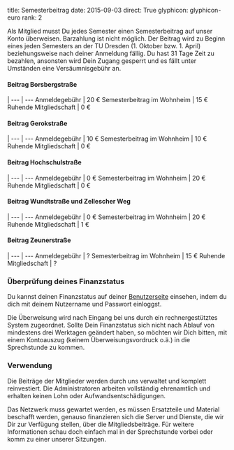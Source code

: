 title: Semesterbeitrag
date: 2015-09-03
direct: True
glyphicon: glyphicon-euro
rank: 2

Als Mitglied musst Du jedes Semester einen Semesterbeitrag auf unser Konto überweisen. Barzahlung ist nicht möglich.
Der Beitrag wird zu Beginn eines jeden Semesters an der TU Dresden (1. Oktober bzw.  1. April) beziehungsweise nach deiner Anmeldung fällig. Du hast 31 Tage Zeit zu bezahlen, ansonsten wird Dein Zugang gesperrt und es fällt unter Umständen eine Versäumnisgebühr an.

#### Beitrag Borsbergstraße
 |
--- | ---
Anmeldegebühr					| 20 €
Semesterbeitrag im Wohnheim			| 15 €
Ruhende Mitgliedschaft				| 0 €

#### Beitrag Gerokstraße
 |
--- | ---
Anmeldegebühr					| 10 €
Semesterbeitrag im Wohnheim			| 10 €
Ruhende Mitgliedschaft				| 0 €

#### Beitrag Hochschulstraße
 |
--- | ---
Anmeldegebühr					| 0 €
Semesterbeitrag im Wohnheim			| 20 €
Ruhende Mitgliedschaft				| 0 €

#### Beitrag Wundtstraße und Zellescher Weg
 |
--- | ---
Anmeldegebühr					| 0 €
Semesterbeitrag im Wohnheim			| 20 €
Ruhende Mitgliedschaft				| 1 €

#### Beitrag Zeunerstraße
 |
--- | ---
Anmeldegebühr					| ?
Semesterbeitrag im Wohnheim			| 15 €
Ruhende Mitgliedschaft				| ?

### Überprüfung deines Finanzstatus

Du kannst deinen Finanzstatus auf deiner [Benutzerseite](../../usersuite) einsehen, indem du dich mit deinem Nutzername und Passwort einloggst.

Die Überweisung wird nach Eingang bei uns durch ein rechnergestütztes System zugeordnet.
Sollte Dein Finanzstatus sich nicht nach Ablauf von mindestens drei Werktagen geändert haben, so möchten wir Dich bitten, mit einem Kontoauszug (keinem Überweisungsvordruck o.ä.) in die Sprechstunde zu kommen.

### Verwendung

Die Beiträge der Mitglieder werden durch uns verwaltet und komplett reinvestiert. Die Administratoren arbeiten vollständig ehrenamtlich und erhalten keinen Lohn oder Aufwandsentschädigungen.

Das Netzwerk muss gewartet werden, es müssen Ersatzteile und Material beschafft werden, genauso finanzieren sich die Server und Dienste, die wir Dir zur Verfügung stellen, über die Mitgliedsbeiträge. Für weitere Informationen schau doch einfach mal in der Sprechstunde vorbei oder komm zu einer unserer Sitzungen.
